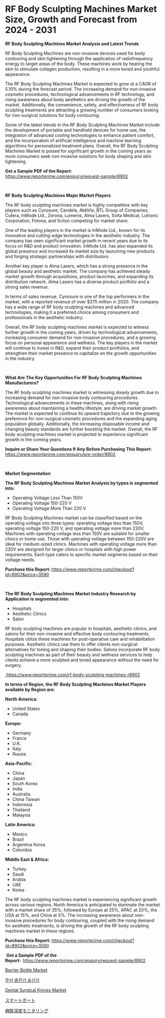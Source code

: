 <p><h1>RF Body Sculpting Machines Market Size, Growth and Forecast from 2024 - 2031</h1></p><p><strong>RF Body Sculpting Machines Market Analysis and Latest Trends</strong></p>
<p><p>RF Body Sculpting Machines are non-invasive devices used for body contouring and skin tightening through the application of radiofrequency energy to target areas of the body. These machines work by heating the skin to stimulate collagen production, resulting in a more toned and youthful appearance.</p><p>The RF Body Sculpting Machines Market is expected to grow at a CAGR of 5.10% during the forecast period. The increasing demand for non-invasive cosmetic procedures, technological advancements in RF technology, and rising awareness about body aesthetics are driving the growth of the market. Additionally, the convenience, safety, and effectiveness of RF body sculpting treatments are attracting a growing number of consumers looking for non-surgical solutions for body contouring.</p><p>Some of the latest trends in the RF Body Sculpting Machines Market include the development of portable and handheld devices for home use, the integration of advanced cooling technologies to enhance patient comfort, and the incorporation of artificial intelligence and machine learning algorithms for personalized treatment plans. Overall, the RF Body Sculpting Machines Market is poised for significant growth in the coming years as more consumers seek non-invasive solutions for body shaping and skin tightening.</p></p>
<p><strong>Get a Sample PDF of the Report:&nbsp;</strong> <a href="https://www.reportprime.com/enquiry/request-sample/8902">https://www.reportprime.com/enquiry/request-sample/8902</a></p>
<p>&nbsp;</p>
<p><strong>RF Body Sculpting Machines Major Market Players</strong></p>
<p><p>The RF body sculpting machines market is highly competitive with key players such as Cynosure, Candela, AbbVie, BTL Group of Companies, Cutera, InMode Ltd., Zerona, Lumenis, Alma Lasers, Solta Medical, Lutronic Corporation, Fotona, and Sciton competing for market share. </p><p>One of the leading players in the market is InMode Ltd., known for its innovative and cutting-edge technologies in the aesthetic industry. The company has seen significant market growth in recent years due to its focus on R&D and product innovation. InMode Ltd. has also expanded its global presence and increased its market size by launching new products and forging strategic partnerships with distributors.</p><p>Another key player is Alma Lasers, which has a strong presence in the global beauty and aesthetic market. The company has achieved steady market growth through acquisitions, product launches, and expanding its distribution network. Alma Lasers has a diverse product portfolio and a strong sales revenue.</p><p>In terms of sales revenue, Cynosure is one of the top performers in the market, with a reported revenue of over $375 million in 2020. The company has a wide range of RF body sculpting machines and advanced technologies, making it a preferred choice among consumers and professionals in the aesthetic industry.</p><p>Overall, the RF body sculpting machines market is expected to witness further growth in the coming years, driven by technological advancements, increasing consumer demand for non-invasive procedures, and a growing focus on personal appearance and wellness. The key players in the market will continue to invest in R&D, expand their product portfolios, and strengthen their market presence to capitalize on the growth opportunities in the industry.</p></p>
<p>&nbsp;</p>
<p><strong>What Are The Key Opportunities For RF Body Sculpting Machines Manufacturers?</strong></p>
<p><p>The RF body sculpting machines market is witnessing steady growth due to increasing demand for non-invasive body contouring procedures. Technological advancements in these machines, along with rising awareness about maintaining a healthy lifestyle, are driving market growth. The market is expected to continue its upward trajectory due to the growing preference for non-surgical cosmetic procedures and the expanding aging population globally. Additionally, the increasing disposable income and changing beauty standards are further boosting the market. Overall, the RF body sculpting machines market is projected to experience significant growth in the coming years.</p></p>
<p><strong>Inquire or Share Your Questions If Any Before Purchasing This Report:</strong> <a href="https://www.reportprime.com/enquiry/pre-order/8902">https://www.reportprime.com/enquiry/pre-order/8902</a></p>
<p>&nbsp;</p>
<p><strong>Market Segmentation</strong></p>
<p><strong>The RF Body Sculpting Machines Market Analysis by types is segmented into:</strong></p>
<p><ul><li>Operating Voltage Less Than 150V</li><li>Operating Voltage 150-220 V</li><li>Operating Voltage More Than 220 V</li></ul></p>
<p><p>RF Body Sculpting Machines market can be classified based on the operating voltage into three types: operating voltage less than 150V, operating voltage 150-220 V, and operating voltage more than 220V. Machines with operating voltage less than 150V are suitable for smaller clinics or home use. Those with operating voltage between 150-220V are ideal for medium-sized clinics. Machines with operating voltage more than 220V are designed for larger clinics or hospitals with high power requirements. Each type caters to specific market segments based on their voltage needs.</p></p>
<p><strong>Purchase this Report:&nbsp;</strong><a href="https://www.reportprime.com/checkout?id=8902&price=3590">https://www.reportprime.com/checkout?id=8902&price=3590</a></p>
<p>&nbsp;</p>
<p><strong>The RF Body Sculpting Machines Market Industry Research by Application is segmented into:</strong></p>
<p><ul><li>Hospitals</li><li>Aesthetic Clinics</li><li>Salon</li></ul></p>
<p><p>RF body sculpting machines are popular in hospitals, aesthetic clinics, and salons for their non-invasive and effective body contouring treatments. Hospitals utilize these machines for post-operative care and rehabilitation purposes. Aesthetic clinics use them to offer clients non-surgical alternatives for toning and shaping their bodies. Salons incorporate RF body sculpting machines as part of their beauty and wellness services to help clients achieve a more sculpted and toned appearance without the need for surgery.</p></p>
<p><a href="https://www.reportprime.com/rf-body-sculpting-machines-r8902">&nbsp;https://www.reportprime.com/rf-body-sculpting-machines-r8902</a></p>
<p><strong>In terms of Region, the RF Body Sculpting Machines Market Players available by Region are:</strong></p>
<p>
    <p> <strong> North America: </strong>
        <ul>
            <li>United States</li>
            <li>Canada</li>
        </ul>
        </p> 
    <p> <strong> Europe: </strong>
        <ul>
            <li>Germany</li>
            <li>France</li>
            <li>U.K.</li>
            <li>Italy</li>
            <li>Russia</li>
        </ul>
        </p> 
    <p> <strong> Asia-Pacific: </strong>
        <ul>
            <li>China</li>
            <li>Japan</li>
            <li>South Korea</li>
            <li>India</li>
            <li>Australia</li>
            <li>China Taiwan</li>
            <li>Indonesia</li>
            <li>Thailand</li>
            <li>Malaysia</li>
        </ul>
        </p> 
    <p> <strong> Latin America: </strong>
        <ul>
            <li>Mexico</li>
            <li>Brazil</li>
            <li>Argentina Korea</li>
            <li>Colombia</li>
        </ul>
        </p> 
    <p> <strong> Middle East & Africa: </strong>
        <ul>
            <li>Turkey</li>
            <li>Saudi</li>
            <li>Arabia</li>
            <li>UAE</li>
            <li>Korea</li>
        </ul>
    </p>
    </p>
<p><p>The RF body sculpting machines market is experiencing significant growth across various regions. North America is anticipated to dominate the market with a market share of 35%, followed by Europe at 25%, APAC at 20%, the USA at 15%, and China at 5%. The increasing awareness about non-invasive procedures for body contouring, coupled with the rising demand for aesthetic treatments, is driving the growth of the RF body sculpting machines market in these regions.</p></p>
<p><strong>Purchase this Report: </strong><a href="https://www.reportprime.com/checkout?id=8902&price=3590">https://www.reportprime.com/checkout?id=8902&price=3590</a></p>
<p>&nbsp;<strong>Get a Sample PDF of the Report:&nbsp;&nbsp;</strong><a href="https://www.reportprime.com/enquiry/request-sample/8902">https://www.reportprime.com/enquiry/request-sample/8902</a></p>
<p><strong></strong></p>
<p><p><a href="https://issuu.com/reportprime-2/docs/barrier-bottle-market-size-2030.pptx">Barrier Bottle Market</a></p><p><a href="https://github.com/GabrielBlanda5656/Market-Research-Report-List-1/blob/main/323988673404.md">무선 충전기 송신기</a></p><p><a href="https://github.com/GageWest1962/Market-Research-Report-List-1/blob/main/dental-surgical-knives-market.md">Dental Surgical Knives Market</a></p><p><a href="https://github.com/EstelWisozk1/Market-Research-Report-List-1/blob/main/537909577680.md">スマートポート</a></p><p><a href="https://github.com/andym141978/Market-Research-Report-List-1/blob/main/987736477681.md">麻酔深度モニタリング</a></p></p>